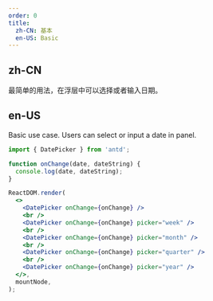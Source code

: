 ```yaml
---
order: 0
title:
  zh-CN: 基本
  en-US: Basic
---
```


## zh-CN

最简单的用法，在浮层中可以选择或者输入日期。

## en-US

Basic use case. Users can select or input a date in panel.

```jsx
import { DatePicker } from 'antd';

function onChange(date, dateString) {
  console.log(date, dateString);
}

ReactDOM.render(
  <>
    <DatePicker onChange={onChange} />
    <br />
    <DatePicker onChange={onChange} picker="week" />
    <br />
    <DatePicker onChange={onChange} picker="month" />
    <br />
    <DatePicker onChange={onChange} picker="quarter" />
    <br />
    <DatePicker onChange={onChange} picker="year" />
  </>,
  mountNode,
);
```
